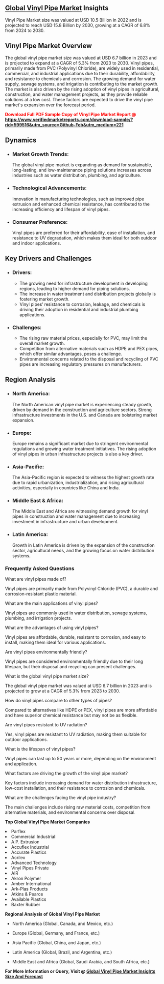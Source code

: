 <h2><a href="https://www.verifiedmarketreports.com/download-sample/?rid=599516&amp;utm_source=Github&amp;utm_medium=221" target="_blank">Global Vinyl Pipe Market</a> Insights</h2><p>Vinyl Pipe Market size was valued at USD 10.5 Billion in 2022 and is projected to reach USD 15.8 Billion by 2030, growing at a CAGR of 6.8% from 2024 to 2030.</p><p> <h2>Vinyl Pipe Market Overview</h2> <p>The global vinyl pipe market size was valued at USD 6.7 billion in 2023 and is projected to expand at a CAGR of 5.3% from 2023 to 2030. Vinyl pipes, primarily made from PVC (Polyvinyl Chloride), are widely used in residential, commercial, and industrial applications due to their durability, affordability, and resistance to chemicals and corrosion. The growing demand for water supply, sewage systems, and irrigation is contributing to the market growth. The market is also driven by the rising adoption of vinyl pipes in agricultural, construction, and water management projects, as they provide reliable solutions at a low cost. These factors are expected to drive the vinyl pipe market's expansion over the forecast period.</p> <p><strong><p><span class=""><span style="color: #ff0000;"><strong>Download Full PDF Sample Copy of Vinyl Pipe Market Report</strong> @ </span><a href="https://www.verifiedmarketreports.com/download-sample/?rid=599516&amp;utm_source=Github-Feb&amp;utm_medium=221" target="_blank">https://www.verifiedmarketreports.com/download-sample/?rid=599516&amp;utm_source=Github-Feb&amp;utm_medium=221</a></span></p></strong></p> <h2>Dynamics</h2> <ul> <li><h3>Market Growth Trends:</h3> The global vinyl pipe market is expanding as demand for sustainable, long-lasting, and low-maintenance piping solutions increases across industries such as water distribution, plumbing, and agriculture.</li> <li><h3>Technological Advancements:</h3> Innovation in manufacturing technologies, such as improved pipe extrusion and enhanced chemical resistance, has contributed to the increasing efficiency and lifespan of vinyl pipes.</li> <li><h3>Consumer Preference:</h3> Vinyl pipes are preferred for their affordability, ease of installation, and resistance to UV degradation, which makes them ideal for both outdoor and indoor applications.</li> </ul> <h2>Key Drivers and Challenges</h2> <ul> <li><h3>Drivers:</h3> <ul> <li>The growing need for infrastructure development in developing regions, leading to higher demand for piping solutions.</li> <li>The increase in water treatment and distribution projects globally is fostering market growth.</li> <li>Vinyl pipes’ resistance to corrosion, leakage, and chemicals is driving their adoption in residential and industrial plumbing applications.</li> </ul> </li> <li><h3>Challenges:</h3> <ul> <li>The rising raw material prices, especially for PVC, may limit the overall market growth.</li> <li>Competition from alternative materials such as HDPE and PEX pipes, which offer similar advantages, poses a challenge.</li> <li>Environmental concerns related to the disposal and recycling of PVC pipes are increasing regulatory pressures on manufacturers.</li> </ul> </li> </ul> <h2>Region Analysis</h2> <ul> <li><h3>North America:</h3> The North American vinyl pipe market is experiencing steady growth, driven by demand in the construction and agriculture sectors. Strong infrastructure investments in the U.S. and Canada are bolstering market expansion.</li> <li><h3>Europe:</h3> Europe remains a significant market due to stringent environmental regulations and growing water treatment initiatives. The rising adoption of vinyl pipes in urban infrastructure projects is also a key driver.</li> <li><h3>Asia-Pacific:</h3> The Asia-Pacific region is expected to witness the highest growth rate due to rapid urbanization, industrialization, and rising agricultural activities, especially in countries like China and India.</li> <li><h3>Middle East & Africa:</h3> The Middle East and Africa are witnessing demand growth for vinyl pipes in construction and water management due to increasing investment in infrastructure and urban development.</li> <li><h3>Latin America:</h3> Growth in Latin America is driven by the expansion of the construction sector, agricultural needs, and the growing focus on water distribution systems.</li> </ul> <h3>Frequently Asked Questions</h3> <p>What are vinyl pipes made of?</p> <p>Vinyl pipes are primarily made from Polyvinyl Chloride (PVC), a durable and corrosion-resistant plastic material.</p> <p>What are the main applications of vinyl pipes?</p> <p>Vinyl pipes are commonly used in water distribution, sewage systems, plumbing, and irrigation projects.</p> <p>What are the advantages of using vinyl pipes?</p> <p>Vinyl pipes are affordable, durable, resistant to corrosion, and easy to install, making them ideal for various applications.</p> <p>Are vinyl pipes environmentally friendly?</p> <p>Vinyl pipes are considered environmentally friendly due to their long lifespan, but their disposal and recycling can present challenges.</p> <p>What is the global vinyl pipe market size?</p> <p>The global vinyl pipe market was valued at USD 6.7 billion in 2023 and is projected to grow at a CAGR of 5.3% from 2023 to 2030.</p> <p>How do vinyl pipes compare to other types of pipes?</p> <p>Compared to alternatives like HDPE or PEX, vinyl pipes are more affordable and have superior chemical resistance but may not be as flexible.</p> <p>Are vinyl pipes resistant to UV radiation?</p> <p>Yes, vinyl pipes are resistant to UV radiation, making them suitable for outdoor applications.</p> <p>What is the lifespan of vinyl pipes?</p> <p>Vinyl pipes can last up to 50 years or more, depending on the environment and application.</p> <p>What factors are driving the growth of the vinyl pipe market?</p> <p>Key factors include increasing demand for water distribution infrastructure, low-cost installation, and their resistance to corrosion and chemicals.</p> <p>What are the challenges facing the vinyl pipe industry?</p> <p>The main challenges include rising raw material costs, competition from alternative materials, and environmental concerns over disposal.</p> </p><p><strong>Top Global Vinyl Pipe Market Companies</strong></p><div data-test-id=""><p><li>Parflex</li><li> Commercial Industrial</li><li> A.P. Extrusion</li><li> Accuflex Industrial</li><li> Accurate Plastics</li><li> Acrilex</li><li> Advanced Technology</li><li> Vinyl Pipes Private</li><li> AIR</li><li> Akron Polymer</li><li> Amber International</li><li> Ark-Plas Products</li><li> Atkins & Pearce</li><li> Available Plastics</li><li> Baxter Rubber</li></p><div><strong>Regional Analysis of&nbsp;Global Vinyl Pipe Market</strong></div><ul><li dir="ltr"><p dir="ltr">North America&nbsp;(Global, Canada, and Mexico, etc.)</p></li><li dir="ltr"><p dir="ltr">Europe (Global, Germany, and France, etc.)</p></li><li dir="ltr"><p dir="ltr">Asia Pacific&nbsp;(Global, China, and Japan, etc.)</p></li><li dir="ltr"><p dir="ltr">Latin America&nbsp;(Global, Brazil, and Argentina, etc.)</p></li><li dir="ltr">Middle East and Africa&nbsp;(Global, Saudi Arabia, and South Africa, etc.)</li></ul><p><strong>For More Information or Query, Visit @&nbsp;</strong><strong><a href="https://www.verifiedmarketreports.com/product/vinyl-pipe-market/?utm_source=Github&amp;utm_medium=221" target="_blank">Global Vinyl Pipe Market Insights Size And Forecast</a></strong></p></div>
